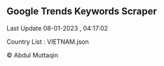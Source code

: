 

## Google Trends Keywords Scraper 
 
Last Update 08-01-2023 , 04:17:02

Country List :
VIETNAM.json



© Abdul Muttaqin 
